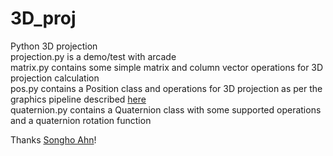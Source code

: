 # 3D_proj
Python 3D projection  
projection.py is a demo/test with arcade  
matrix.py contains some simple matrix and column vector operations for 3D projection calculation  
pos.py contains a Position class and operations for 3D projection as per the graphics pipeline described <a href="https://en.wikipedia.org/wiki/Graphics_pipeline">here</a>  
quaternion.py contains a Quaternion class with some supported operations and a quaternion rotation function  
  
Thanks <a href="https://www.songho.ca/opengl/index.html">Songho Ahn</a>!
